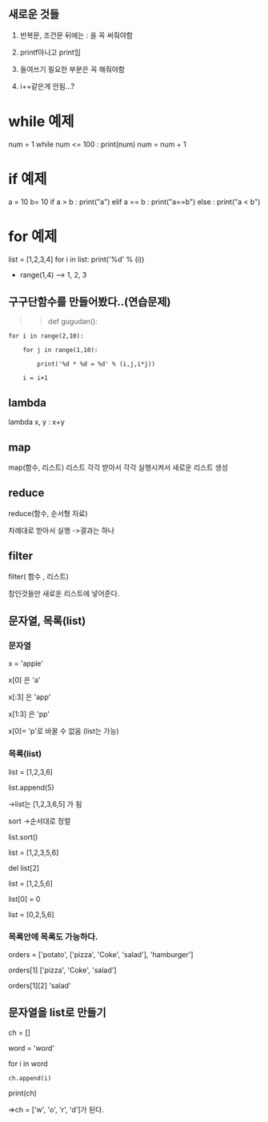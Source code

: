 ## 새로운 것들

1. 반복문, 조건문 뒤에는 : 을 꼭 써줘야함

2. printf아니고 print임

3. 들여쓰기 필요한 부분은 꼭 해줘야함

4. i++같은게 안됨...?

# while 예제

num = 1
while num <= 100 :
    print(num)
    num = num + 1
# if 예제
a = 10
b= 10
if a > b :
    print("a")
elif a == b :
    print("a==b")
else :
    print("a < b")


# for 예제

list = [1,2,3,4]
for i in list:
    print('%d' % (i))

* range(1,4) --> 1, 2, 3

## 구구단함수를 만들어봤다..(연습문제)

>> def gugudan():

    for i in range(2,10):

        for j in range(1,10):

            print('%d * %d = %d' % (i,j,i*j))

        i = i+1

## lambda
 lambda x, y : x+y

 ## map

 map(함수, 리스트)
 리스트 각각 받아서 각각 실행시켜서 새로운 리스트 생성

 ## reduce

 reduce(함수, 순서형 자료)

차례대로 받아서 실행 ->결과는 하나

## filter
 
filter( 함수 , 리스트)

참인것들만 새로운 리스트에 넣어준다.

## 문자열, 목록(list)

### 문자열

x = 'apple'

x[0] 은 'a'

x[:3] 은 'app'

x[1:3] 은 'pp'

x[0]= 'p'로 바꿀 수 없음
(list는 가능)

### 목록(list)

list = [1,2,3,6]

list.append(5)

->list는 [1,2,3,6,5] 가 됨

sort ->순서대로 정렬

list.sort()

list = [1,2,3,5,6]

del list[2]

list = [1,2,5,6]

list[0] = 0

list = [0,2,5,6]

### 목록안에 목록도 가능하다.

orders = ['potato', ['pizza', 'Coke', 'salad'], 'hamburger']

 orders[1]
['pizza', 'Coke', 'salad']

orders[1][2] 'salad'

## 문자열을 list로 만들기

ch = []

word = 'word'

for i in word

    ch.append(i)
print(ch)

=>ch = ['w', 'o', 'r', 'd']가 된다.









    